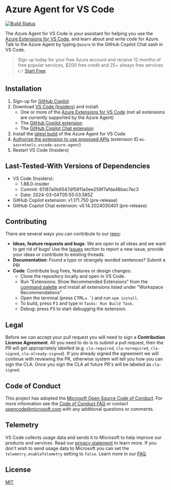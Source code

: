 # Azure Agent for VS Code

<!-- region exclude-from-marketplace -->

[![Build Status](https://dev.azure.com/ms-azuretools/AzCode/_apis/build/status%2Fmicrosoft.vscode-azure-agent?branchName=main)](https://dev.azure.com/ms-azuretools/AzCode/_build/latest?definitionId=45&branchName=main)

<!-- endregion exclude-from-marketplace -->

The Azure Agent for VS Code is your assistant for helping you use the [Azure Extensions for VS Code](https://code.visualstudio.com/docs/azure/extensions), and learn about and write code for Azure. Talk to the Azure Agent by typing `@azure` in the GitHub Copilot Chat sash in VS Code.

> Sign up today for your free Azure account and receive 12 months of free popular services, $200 free credit and 25+ always free services 👉 [Start Free](https://azure.microsoft.com/free/open-source).

## Installation

1. Sign-up for [GitHub Copilot](https://github.com/features/copilot)
1. Download [VS Code (Insiders)](https://code.visualstudio.com/insiders/) and install:
   - One or more of the [Azure Extensions for VS Code](https://code.visualstudio.com/docs/azure/extensions) (not all extensions are currently supported by the Azure Agent)
   - The [GitHub Copilot extension](https://marketplace.visualstudio.com/items?itemName=GitHub.copilot)
   - The [GitHub Copilot Chat extension](https://marketplace.visualstudio.com/items?itemName=GitHub.copilot-chat)
1. Install the [latest build](https://dev.azure.com/ms-azuretools/AzCode/_build/latest?definitionId=45&branchName=main) of the Azure Agent for VS Code
1. [Authorize the extension to use proposed APIs](https://code.visualstudio.com/api/advanced-topics/using-proposed-api#sharing-extensions-using-the-proposed-api) (extension ID `ms-azuretools.vscode-azure-agent`)
1. Restart VS Code (Insiders)

## Last-Tested-With Versions of Dependencies

- VS Code (Insiders):
   - 1.88.0-insider
   - Commit: 61187a0b6547df5911a0ee259f7afda46bac7ec3
   - Date: 2024-03-04T05:55:03.585Z
- GitHub Copilot extension: v1.171.750 (pre-release)
- GitHub Copilot Chat extension: v0.14.2024030401 (pre-release)

<!-- region exclude-from-marketplace -->

## Contributing

There are several ways you can contribute to our [repo](https://github.com/microsoft/vscode-azure-agent):

* **Ideas, feature requests and bugs**: We are open to all ideas and we want to get rid of bugs! Use the [Issues](https://github.com/microsoft/vscode-azure-agent/issues) section to report a new issue, provide your ideas or contribute to existing threads.
* **Documentation**: Found a typo or strangely worded sentences? Submit a PR!
* **Code**: Contribute bug fixes, features or design changes:
  * Clone the repository locally and open in VS Code.
  * Run "Extensions: Show Recommended Extensions" from the [command palette](https://code.visualstudio.com/docs/getstarted/userinterface#_command-palette) and install all extensions listed under "Workspace Recommendations"
  * Open the terminal (press <kbd>CTRL</kbd>+ <kbd>\`</kbd>) and run `npm install`.
  * To build, press <kbd>F1</kbd> and type in `Tasks: Run Build Task`.
  * Debug: press <kbd>F5</kbd> to start debugging the extension.

## Legal

Before we can accept your pull request you will need to sign a **Contribution License Agreement**. All you need to do is to submit a pull request, then the PR will get appropriately labelled (e.g. `cla-required`, `cla-norequired`, `cla-signed`, `cla-already-signed`). If you already signed the agreement we will continue with reviewing the PR, otherwise system will tell you how you can sign the CLA. Once you sign the CLA all future PR's will be labeled as `cla-signed`.

## Code of Conduct

This project has adopted the [Microsoft Open Source Code of Conduct](https://opensource.microsoft.com/codeofconduct/). For more information see the [Code of Conduct FAQ](https://opensource.microsoft.com/codeofconduct/faq/) or contact [opencode@microsoft.com](mailto:opencode@microsoft.com) with any additional questions or comments.

<!-- endregion exclude-from-marketplace -->

## Telemetry

VS Code collects usage data and sends it to Microsoft to help improve our products and services. Read our [privacy statement](https://go.microsoft.com/fwlink/?LinkID=528096&clcid=0x409) to learn more. If you don't wish to send usage data to Microsoft you can set the `telemetry.enableTelemetry` setting to `false`. Learn more in our [FAQ](https://code.visualstudio.com/docs/supporting/faq#_how-to-disable-telemetry-reporting).

## License

[MIT](LICENSE.md)
